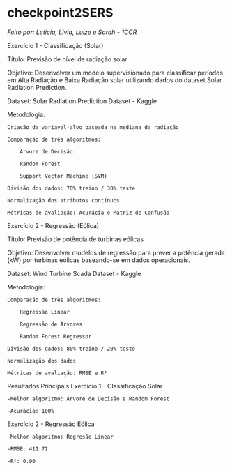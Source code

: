 # checkpoint2SERS
*Feito por: Leticia, Livia, Luize e Sarah - 1CCR*

Exercício 1 - Classificação (Solar)

Título: Previsão de nível de radiação solar

Objetivo: Desenvolver um modelo supervisionado para classificar períodos em Alta Radiação e Baixa Radiação solar utilizando dados do dataset Solar Radiation Prediction.

Dataset: Solar Radiation Prediction Dataset - Kaggle

Metodologia:

    Criação da variável-alvo baseada na mediana da radiação

    Comparação de três algoritmos:

        Árvore de Decisão

        Random Forest

        Support Vector Machine (SVM)

    Divisão dos dados: 70% treino / 30% teste

    Normalização dos atributos contínuos

    Métricas de avaliação: Acurácia e Matriz de Confusão

Exercício 2 - Regressão (Eólica)

Título: Previsão de potência de turbinas eólicas

Objetivo: Desenvolver modelos de regressão para prever a potência gerada (kW) por turbinas eólicas baseando-se em dados operacionais.

Dataset: Wind Turbine Scada Dataset - Kaggle

Metodologia:

    Comparação de três algoritmos:

        Regressão Linear

        Regressão de Árvores

        Random Forest Regressor

    Divisão dos dados: 80% treino / 20% teste

    Normalização dos dados

    Métricas de avaliação: RMSE e R²


Resultados Principais
Exercício 1 - Classificação Solar

    -Melhor algoritmo: Árvore de Decisão e Random Forest

    -Acurácia: 100%

Exercício 2 - Regressão Eólica

    -Melhor algoritmo: Regresão Linear

    -RMSE: 411.71

    -R²: 0.90
